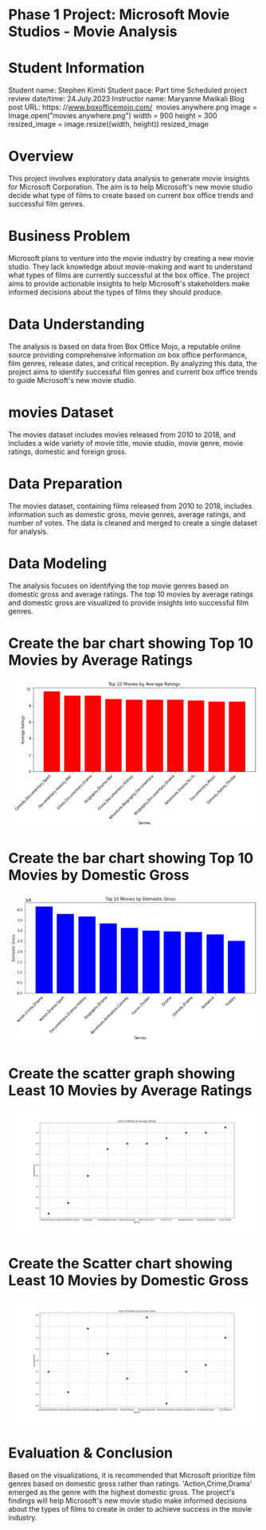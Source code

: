# Phase 1 Project: Microsoft Movie Studios - Movie Analysis


# Student Information
Student name: Stephen Kimiti
Student pace: Part time
Scheduled project review date/time: 24.July.2023
Instructor name: Maryanne Mwikali
Blog post URL: https: //www.boxofficemojo.com/
​
movies anywhere.png
image = Image.open("movies anywhere.png")
width = 900
height = 300
resized_image = image.resize((width, height))
resized_image

# Overview
This project involves exploratory data analysis to generate movie insights for Microsoft Corporation. The aim is to help Microsoft's new movie studio decide what type of films to create based on current box office trends and successful film genres.


# Business Problem
Microsoft plans to venture into the movie industry by creating a new movie studio. They lack knowledge about movie-making and want to understand what types of films are currently successful at the box office. The project aims to provide actionable insights to help Microsoft's stakeholders make informed decisions about the types of films they should produce.

# Data Understanding
The analysis is based on data from Box Office Mojo, a reputable online source providing comprehensive information on box office performance, film genres, release dates, and critical reception. By analyzing this data, the project aims to identify successful film genres and current box office trends to guide Microsoft's new movie studio.

# movies Dataset
The movies dataset includes movies released from 2010 to 2018, and includes a wide variety of movie title, movie studio, movie genre, movie ratings, domestic and foreign gross.

# Data Preparation
The movies dataset, containing films released from 2010 to 2018, includes information such as domestic gross, movie genres, average ratings, and number of votes. The data is cleaned and merged to create a single dataset for analysis.


# Data Modeling
The analysis focuses on identifying the top movie genres based on domestic gross and average ratings. The top 10 movies by average ratings and domestic gross are visualized to provide insights into successful film genres.


# Create the bar chart showing Top 10 Movies by Average Ratings
![bar chart showing Top 10 Movies by Average Ratings](graph1.png)



# Create the bar chart showing Top 10 Movies by Domestic Gross
![bar chart showing Top 10 Movies by Domestic Gross](graph2.png)



# Create the scatter graph showing Least 10 Movies by Average Ratings
![scatter graph showing Least 10 Movies by Average Ratings](graph3.png)


# Create the Scatter chart showing Least 10 Movies by Domestic Gross
![Scatter chart showing Least 10 Movies by Domestic Gross](graph4.png)


# Evaluation & Conclusion
Based on the visualizations, it is recommended that Microsoft prioritize film genres based on domestic gross rather than ratings. 'Action,Crime,Drama' emerged as the genre with the highest domestic gross. The project's findings will help Microsoft's new movie studio make informed decisions about the types of films to create in order to achieve success in the movie industry.
​

